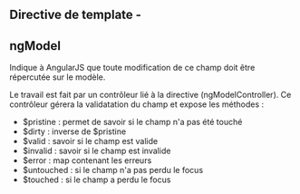 ## Directive de template -
## ngModel

Indique à AngularJS que toute modification de ce champ doit être répercutée sur le modèle.

Le travail est fait par un contrôleur lié à la directive (ngModelController). Ce contrôleur gérera la validatation du
champ et expose les méthodes :

* $pristine : permet de savoir si le champ n'a pas été touché
* $dirty : inverse de $pristine
* $valid : savoir si le champ est valide
* $invalid : savoir si le champ est invalide
* $error : map contenant les erreurs
* $untouched : si le champ n'a pas perdu le focus
* $touched : si le champ a perdu le focus
